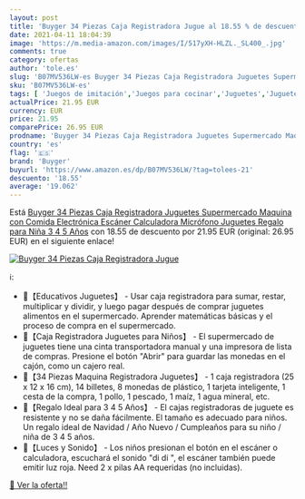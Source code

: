 ```yaml
---
layout: post
title: 'Buyger 34 Piezas Caja Registradora Jugue al 18.55 % de descuento'
date: 2021-04-11 18:04:39
image: 'https://m.media-amazon.com/images/I/517yXH-HLZL._SL400_.jpg'
comments: true
category: ofertas
author: 'tole.es'
slug: 'B07MV536LW-es Buyger 34 Piezas Caja Registradora Juguetes Supermercado...'
sku: 'B07MV536LW-es'
tags: [ 'Juegos de imitación','Juegos para cocinar','Juguetes','Juguetes de cocina','Juguetes y juegos','buyger','calculadora', ]
actualPrice: 21.95 EUR
currency: EUR
price: 21.95
comparePrice: 26.95 EUR
prodname: 'Buyger 34 Piezas Caja Registradora Juguetes Supermercado Maquina con Comida Electrónica Escáner Calculadora Micrófono Juguetes Regalo para Niña 3 4 5 Años'
country: 'es'
flag: '🇪🇸'
brand: 'Buyger'
buyurl: 'https://www.amazon.es/dp/B07MV536LW/?tag=tolees-21'
descuento: '18.55'
average: '19.062'
---
```


Está [Buyger 34 Piezas Caja Registradora Juguetes Supermercado Maquina con Comida Electrónica Escáner Calculadora Micrófono Juguetes Regalo para Niña 3 4 5 Años](https://www.amazon.es/dp/B07MV536LW/?tag=tolees-21) con 18.55 de descuento por 21.95 EUR (original: 26.95 EUR) en el siguiente enlace!

[![Buyger 34 Piezas Caja Registradora Jugue](https://m.media-amazon.com/images/I/517yXH-HLZL._SL400_.jpg)](https://www.amazon.es/dp/B07MV536LW/?tag=tolees-21)

ℹ️:

- 🎀【Educativos Juguetes】 - Usar caja registradora para sumar, restar, multiplicar y dividir, y luego pagar después de comprar juguetes alimentos en el supermercado. Aprender matemáticas básicas y el proceso de compra en el supermercado.
- 🎀【Caja Registradora Juguetes para Niños】 - El supermercado de juguetes tiene una cinta transportadora manual y una impresora de lista de compras. Presione el botón "Abrir" para guardar las monedas en el cajón, como un cajero real.
- 🎀【34 Piezas Maquina Registradora Juguetes】 - 1 caja registradora (25 x 12 x 16 cm), 14 billetes, 8 monedas de plástico, 1 tarjeta inteligente, 1 cesta de la compra, 1 pollo, 1 pescado, 1 maíz, 1 agua mineral, etc.
- 🎀【Regalo Ideal para 3 4 5 Años】 - El cajas registradoras de juguete es resistente y no se daña fácilmente. El tamaño es adecuado para niños. Un regalo ideal de Navidad / Año Nuevo / Cumpleaños para su niño / niña de 3 4 5 años.
- 🎀【Luces y Sonido】 - Los niños presionan el botón en el escáner o calculadora, escuchará el sonido "di di ", el escáner también puede emitir luz roja. Need 2 x pilas AA requeridas (no incluidas).

[🛒 Ver la oferta!!](https://www.amazon.es/dp/B07MV536LW/?tag=tolees-21)
